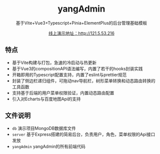 
<h1 align="center">yangAdmin</h1>

<p align="center">基于Vite+Vue3+Typescript+Pinia+ElementPlus的后台管理基础模板</p>

<p align="center">
    <a href="http://121.5.53.216" target="_blank">线上演示地址：http://121.5.53.216</a>
<p>

## 特点

- 基于Vite构建与打包，急速的冷启动与热更新
- 基于Vue3的compositionAPI语法编写，内置了若干的hooks封装实践
- 开箱即用的Typescript配置支持，内置了eslint与prettier规范
- 封装了侧边栏递归组件，可拖动nav导航栏，树形菜单转换和动态路由转换的工具函数
- 支持基于后端的用户菜单权限验证，内置动态路由配置
- 引入对Echarts与百度地图Api的支持

## 文件说明


- `db` 演示项目MongoDB数据库文件 
- `server` 基于Express搭建的简易后台，负责用户，角色，菜单权限的Api接口发放
- `yangAdmin` yangAdmin的所有前端代码

